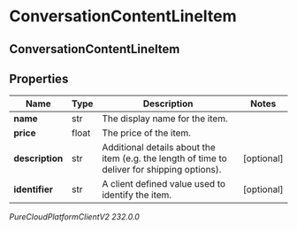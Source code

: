 # ConversationContentLineItem

## ConversationContentLineItem

## Properties

|Name | Type | Description | Notes|
|------------ | ------------- | ------------- | -------------|
| **name** | str | The display name for the item. | |
| **price** | float | The price of the item. | |
| **description** | str | Additional details about the item (e.g. the length of time to deliver for shipping options). | [optional] |
| **identifier** | str | A client defined value used to identify the item. | [optional] |



_PureCloudPlatformClientV2 232.0.0_
